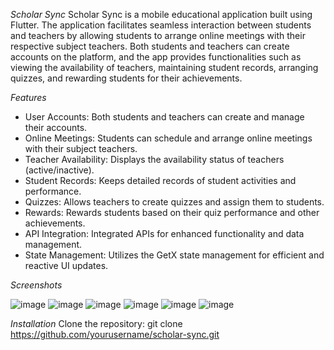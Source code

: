 *Scholar Sync*
Scholar Sync is a mobile educational application built using Flutter. The application facilitates seamless interaction between students and teachers by allowing students to arrange online meetings with their respective subject teachers. Both students and teachers can create accounts on the platform, and the app provides functionalities such as viewing the availability of teachers, maintaining student records, arranging quizzes, and rewarding students for their achievements.

*Features*
- User Accounts: Both students and teachers can create and manage their accounts.
- Online Meetings: Students can schedule and arrange online meetings with their subject teachers.
- Teacher Availability: Displays the availability status of teachers (active/inactive).
- Student Records: Keeps detailed records of student activities and performance.
- Quizzes: Allows teachers to create quizzes and assign them to students.
- Rewards: Rewards students based on their quiz performance and other achievements.
- API Integration: Integrated APIs for enhanced functionality and data management.
- State Management: Utilizes the GetX state management for efficient and reactive UI updates.

*Screenshots*

![image](https://github.com/user-attachments/assets/af1adf76-e01f-4950-9f38-7883439f592b)
![image](https://github.com/user-attachments/assets/00cd7aee-dd3a-4c78-a0f6-3f9180d53273)
![image](https://github.com/user-attachments/assets/79e83e42-436a-4830-9dbf-a83aaff1a1a6)
![image](https://github.com/user-attachments/assets/f6ea55db-f2b2-45a3-8aff-f67764d15f56)
![image](https://github.com/user-attachments/assets/1a11af0e-2e4f-4c1c-a150-b67e3e1e0110)
![image](https://github.com/user-attachments/assets/de68fc03-2fea-49da-8fb4-3f097cd4efed)





*Installation*
Clone the repository:
git clone https://github.com/yourusername/scholar-sync.git
